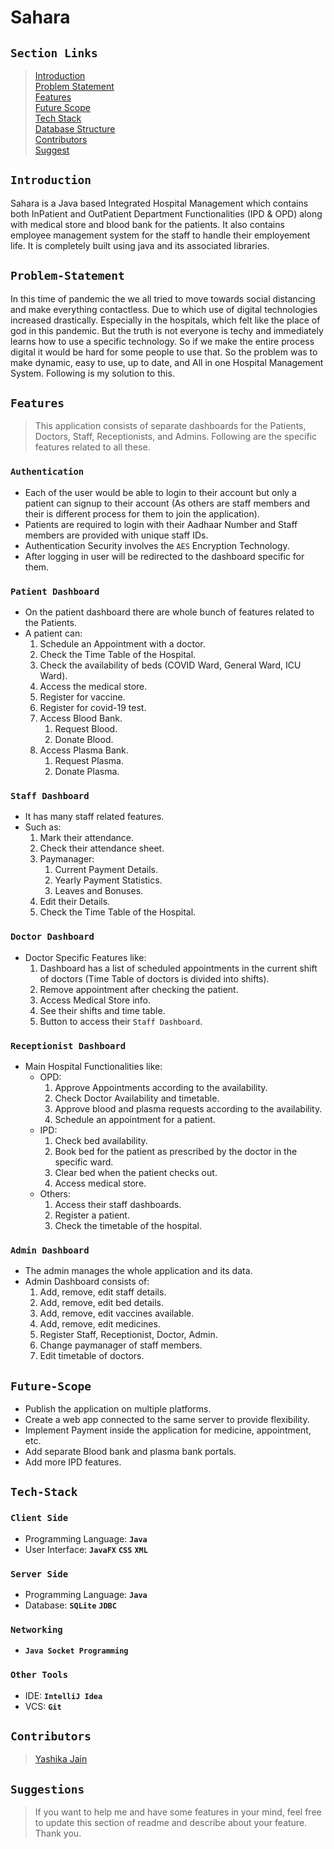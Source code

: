 # Sahara


## `Section Links`

> [Introduction](#introduction)  
> [Problem Statement](#problem-statement)  
> [Features](#features)  
> [Future Scope](#future-scope)  
> [Tech Stack](#tech-stack)  
> [Database Structure](#database-structure)  
> [Contributors](#contributors)  
> [Suggest](#suggestions)  

## `Introduction`

Sahara is a Java based Integrated Hospital Management which contains both InPatient and OutPatient Department Functionalities (IPD & OPD) along with medical store and blood bank for the patients. It also contains employee management system for the staff to handle their employement life. It is completely built using java and its associated libraries.  

## `Problem-Statement`

In this time of pandemic the we all tried to move towards social distancing and make everything contactless. Due to which use of digital technologies increased drastically. Especially in the hospitals, which felt like the place of god in this pandemic. But the truth is not everyone is techy and immediately learns how to use a specific technology. So if we make the entire process digital it would be hard for some people to use that. So the problem was to make dynamic, easy to use, up to date, and All in one Hospital Management System. Following is my solution to this.  

## `Features`  

> This application consists of separate dashboards for the Patients, Doctors, Staff, Receptionists, and Admins.
> Following are the specific features related to all these.  

### `Authentication`

- Each of the user would be able to login to their account but only a patient can signup to their account (As others are staff members and their is different process for them to join the application).
- Patients are required to login with their Aadhaar Number and Staff members are provided with unique staff IDs.
- Authentication Security involves the `AES` Encryption Technology.
- After logging in user will be redirected to the dashboard specific for them.

### `Patient Dashboard`

- On the patient dashboard there are whole bunch of features related to the Patients.
- A patient can:
  1. Schedule an Appointment with a doctor.
  2. Check the Time Table of the Hospital.
  3. Check the availability of beds (COVID Ward, General Ward, ICU Ward).
  4. Access the medical store.
  5. Register for vaccine.
  6. Register for covid-19 test.
  7. Access Blood Bank.
     1. Request Blood.
     2. Donate Blood.
  8. Access Plasma Bank.
     1. Request Plasma.
     2. Donate Plasma.

### `Staff Dashboard`

- It has many staff related features.
- Such as:
  1. Mark their attendance.
  2. Check their attendance sheet.
  3. Paymanager:
     1. Current Payment Details.
     2. Yearly Payment Statistics.
     3. Leaves and Bonuses.
  4. Edit their Details.
  5. Check the Time Table of the Hospital.

### `Doctor Dashboard`

- Doctor Specific Features like:
  1. Dashboard has a list of scheduled appointments in the current shift of doctors (Time Table of doctors is divided into shifts).
  2. Remove appointment after checking the patient.
  3. Access Medical Store info.
  4. See their shifts and time table.
  5. Button to access their `Staff Dashboard`.

### `Receptionist Dashboard`

- Main Hospital Functionalities like:
  - OPD:
    1. Approve Appointments according to the availability.
    2. Check Doctor Availability and timetable.
    3. Approve blood and plasma requests according to the availability.
    4. Schedule an appointment for a patient.
  - IPD:
    1. Check bed availability.
    2. Book bed for the patient as prescribed by the doctor in the specific ward.
    3. Clear bed when the patient checks out.
    4. Access medical store.
  - Others:
    1. Access their staff dashboards.
    2. Register a patient.
    3. Check the timetable of the hospital.

### `Admin Dashboard`

- The admin manages the whole application and its data.
- Admin Dashboard consists of:
  1. Add, remove, edit staff details.
  2. Add, remove, edit bed details.
  3. Add, remove, edit vaccines available.
  4. Add, remove, edit medicines.
  5. Register Staff, Receptionist, Doctor, Admin.
  6. Change paymanager of staff members.
  7. Edit timetable of doctors.

## `Future-Scope`

- Publish the application on multiple platforms.
- Create a web app connected to the same server to provide flexibility.
- Implement Payment inside the application for medicine, appointment, etc.
- Add separate Blood bank and plasma bank portals.
- Add more IPD features.

## `Tech-Stack`

### `Client Side`

- Programming Language: **`Java`**
- User Interface: **`JavaFX`** **`CSS`** **`XML`**

### `Server Side`

- Programming Language: **`Java`**
- Database: **`SQLite`** **`JDBC`**

### `Networking`

- **`Java Socket Programming`**

### `Other Tools`

- IDE: **`IntelliJ Idea`**
- VCS: **`Git`**

<!-- ## `Database-Structure`
 -->

## `Contributors`

> [Yashika Jain](https://github.com/Yashikaj14)

## `Suggestions`

> If you want to help me and have some features in your mind, feel free to update this section of readme and describe about your feature. Thank you.


